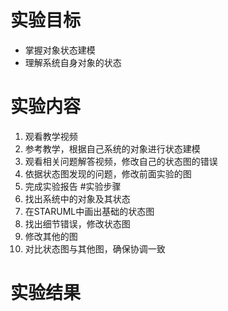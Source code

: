 # 实验目标
 - 掌握对象状态建模
 - 理解系统自身对象的状态
# 实验内容
1. 观看教学视频
2. 参考教学，根据自己系统的对象进行状态建模
3. 观看相关问题解答视频，修改自己的状态图的错误
4. 依据状态图发现的问题，修改前面实验的图
5. 完成实验报告
#实验步骤
1. 找出系统中的对象及其状态
2. 在STARUML中画出基础的状态图
3. 找出细节错误，修改状态图
4. 修改其他的图
5. 对比状态图与其他图，确保协调一致
# 实验结果
